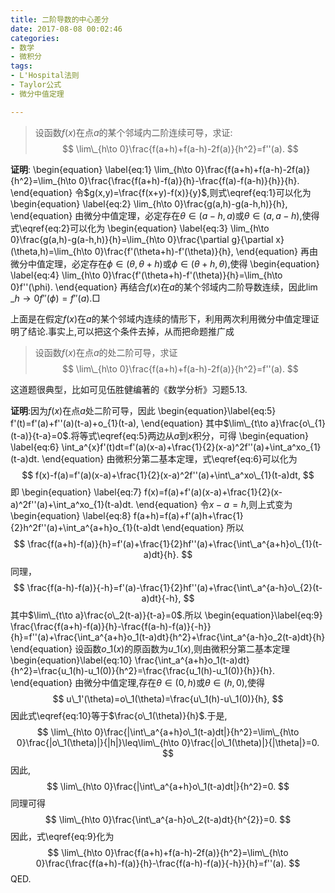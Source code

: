 ```yaml
---
title: 二阶导数的中心差分
date: 2017-08-08 00:02:46
categories:
- 数学
- 微积分
tags:
- L'Hospital法则
- Taylor公式
- 微分中值定理

---
```

>  设函数$f(x)$在点$a$的某个邻域内二阶连续可导，求证:
$$
\lim\_{h\to 0}\frac{f(a+h)+f(a-h)-2f(a)}{h^2}=f''(a).
$$


**证明**:
  \begin{equation}
    \label{eq:1}
    \lim\_{h\to 0}\frac{f(a+h)+f(a-h)-2f(a)}{h^2}=\lim\_{h\to 0}\frac{\frac{f(a+h)-f(a)}{h}-\frac{f(a)-f(a-h)}{h}}{h}.
  \end{equation}
令$g(x,y)=\frac{f(x+y)-f(x)}{y}$,则式\eqref{eq:1}可以化为
\begin{equation}
  \label{eq:2}
  \lim\_{h\to 0}\frac{g(a,h)-g(a-h,h)}{h},
\end{equation}
由微分中值定理，必定存在$\theta\in (a-h,a)$或$\theta\in (a,a-h)$,使得式\eqref{eq:2}可以化为
\begin{equation}
  \label{eq:3}
 \lim\_{h\to 0}\frac{g(a,h)-g(a-h,h)}{h}=\lim\_{h\to 0}\frac{\partial
   g}{\partial x}(\theta,h)=\lim\_{h\to 0}\frac{f'(\theta+h)-f'(\theta)}{h},
\end{equation}
再由微分中值定理，必定存在$\phi\in (\theta,\theta+h)$或$\phi\in (\theta+h,\theta)$,使得
\begin{equation}
  \label{eq:4}
  \lim\_{h\to 0}\frac{f'(\theta+h)-f'(\theta)}{h}=\lim\_{h\to 0}f''(\phi).
\end{equation}
再结合$f(x)$在$a$的某个邻域内二阶导数连续，因此$\lim\_{h\to 0}f''(\phi)=f''(a)$.$\Box$


上面是在假定$f(x)$在$a$的某个邻域内连续的情形下，利用两次利用微分中值定理证明了结论.事实上,可以把这个条件去掉，从而把命题推广成

> 设函数$f(x)$在点$a$的处二阶可导，求证
$$
\lim\_{h\to 0}\frac{f(a+h)+f(a-h)-2f(a)}{h^2}=f''(a).
$$


这道题很典型，比如可见伍胜健编著的《数学分析》习题5.13.

**证明**:因为$f(x)$在点$a$处二阶可导，因此
\begin{equation}\label{eq:5}
f'(t)=f'(a)+f''(a)(t-a)+o\_{1}(t-a),
\end{equation}
其中$\lim\_{t\to a}\frac{o\_{1}(t-a)}{t-a}=0$.将等式\eqref{eq:5}两边从$a$到$x$积分，可得
\begin{equation}
  \label{eq:6}
  \int\_a^{x}f'(t)dt=f'(a)(x-a)+\frac{1}{2}(x-a)^2f''(a)+\int\_a^xo\_{1}(t-a)dt.
\end{equation}
由微积分第二基本定理，式\eqref{eq:6}可以化为
$$
  f(x)-f(a)=f'(a)(x-a)+\frac{1}{2}(x-a)^2f''(a)+\int\_a^xo\_{1}(t-a)dt,
$$
即
\begin{equation}
  \label{eq:7}
  f(x)=f(a)+f'(a)(x-a)+\frac{1}{2}(x-a)^2f''(a)+\int\_a^xo\_{1}(t-a)dt.
\end{equation}
令$x-a=h$,则上式变为
\begin{equation}
  \label{eq:8}
  f(a+h)=f(a)+f'(a)h+\frac{1}{2}h^2f''(a)+\int\_a^{a+h}o\_{1}(t-a)dt
\end{equation}
所以
$$
\frac{f(a+h)-f(a)}{h}=f'(a)+\frac{1}{2}hf''(a)+\frac{\int\_a^{a+h}o\_{1}(t-a)dt}{h}.
$$
同理，
$$
\frac{f(a-h)-f(a)}{-h}=f'(a)-\frac{1}{2}hf''(a)+\frac{\int\_a^{a-h}o\_{2}(t-a)dt}{-h},
$$
其中$\lim\_{t\to a}\frac{o\_2(t-a)}{t-a}=0$.所以
\begin{equation}\label{eq:9}
\frac{\frac{f(a+h)-f(a)}{h}-\frac{f(a-h)-f(a)}{-h}}{h}=f''(a)+\frac{\int\_a^{a+h}o\_1(t-a)dt}{h^2}+\frac{\int\_a^{a-h}o\_2(t-a)dt}{h}
\end{equation}
设函数$o\_1(x)$的原函数为$u\_1(x)$,则由微积分第二基本定理
\begin{equation}\label{eq:10}
\frac{\int\_a^{a+h}o\_1(t-a)dt}{h^2}=\frac{u\_1(h)-u\_1(0)}{h^2}=\frac{\frac{u\_1(h)-u\_1(0)}{h}}{h}.
\end{equation}
由微分中值定理,存在$\theta\in (0,h)$或$\theta\in (h,0)$,使得
$$
u\_1'(\theta)=o\_1(\theta)=\frac{u\_1(h)-u\_1(0)}{h},
$$
因此式\eqref{eq:10}等于$\frac{o\_1(\theta)}{h}$.于是,
$$
\lim\_{h\to 0}\frac{|\int\_a^{a+h}o\_1(t-a)dt|}{h^2}=\lim\_{h\to
  0}\frac{|o\_1(\theta)|}{|h|}\leq\lim\_{h\to 0}\frac{|o\_1(\theta)|}{|\theta|}=0.
$$
因此,
$$
\lim\_{h\to 0}\frac{|\int\_a^{a+h}o\_1(t-a)dt|}{h^2}=0.
$$
同理可得
$$
\lim\_{h\to 0}\frac{\int\_a^{a-h}o\_2(t-a)dt}{h^{2}}=0.
$$
因此，式\eqref{eq:9}化为
$$
\lim\_{h\to 0}\frac{f(a+h)+f(a-h)-2f(a)}{h^2}=\lim\_{h\to
  0}\frac{\frac{f(a+h)-f(a)}{h}-\frac{f(a-h)-f(a)}{-h}}{h}=f''(a).
$$
QED.